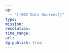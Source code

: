 ```yaml
---
up:
  - "[[002 Data Sources]]"
type: 
mission: 
resolution: 
time_range: 
url: 
dg-publish: true
---
```

